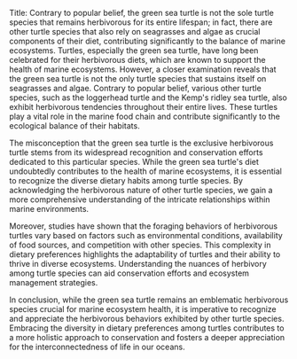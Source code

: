 Title: Contrary to popular belief, the green sea turtle is not the sole turtle species that remains herbivorous for its entire lifespan; in fact, there are other turtle species that also rely on seagrasses and algae as crucial components of their diet, contributing significantly to the balance of marine ecosystems.
Turtles, especially the green sea turtle, have long been celebrated for their herbivorous diets, which are known to support the health of marine ecosystems. However, a closer examination reveals that the green sea turtle is not the only turtle species that sustains itself on seagrasses and algae. Contrary to popular belief, various other turtle species, such as the loggerhead turtle and the Kemp's ridley sea turtle, also exhibit herbivorous tendencies throughout their entire lives. These turtles play a vital role in the marine food chain and contribute significantly to the ecological balance of their habitats.

The misconception that the green sea turtle is the exclusive herbivorous turtle stems from its widespread recognition and conservation efforts dedicated to this particular species. While the green sea turtle's diet undoubtedly contributes to the health of marine ecosystems, it is essential to recognize the diverse dietary habits among turtle species. By acknowledging the herbivorous nature of other turtle species, we gain a more comprehensive understanding of the intricate relationships within marine environments.

Moreover, studies have shown that the foraging behaviors of herbivorous turtles vary based on factors such as environmental conditions, availability of food sources, and competition with other species. This complexity in dietary preferences highlights the adaptability of turtles and their ability to thrive in diverse ecosystems. Understanding the nuances of herbivory among turtle species can aid conservation efforts and ecosystem management strategies.

In conclusion, while the green sea turtle remains an emblematic herbivorous species crucial for marine ecosystem health, it is imperative to recognize and appreciate the herbivorous behaviors exhibited by other turtle species. Embracing the diversity in dietary preferences among turtles contributes to a more holistic approach to conservation and fosters a deeper appreciation for the interconnectedness of life in our oceans.